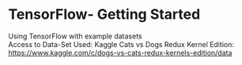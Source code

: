 # TensorFlow- Getting Started
Using TensorFlow with example datasets <br> Access to Data-Set Used: Kaggle Cats vs Dogs Redux Kernel Edition: https://www.kaggle.com/c/dogs-vs-cats-redux-kernels-edition/data
